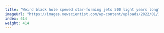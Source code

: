 ```yaml
---
title: "Weird black hole spewed star-forming jets 500 light years long"
imageUrl: "https://images.newscientist.com/wp-content/uploads/2022/01/19155539/PRI_219069238.jpg?width=600"
index: 414
weight: 414
---
```

